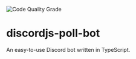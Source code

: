 ![Code Quality Grade](https://www.code-inspector.com/project/27735/status/svg)

# discordjs-poll-bot
An easy-to-use Discord bot written in TypeScript.
